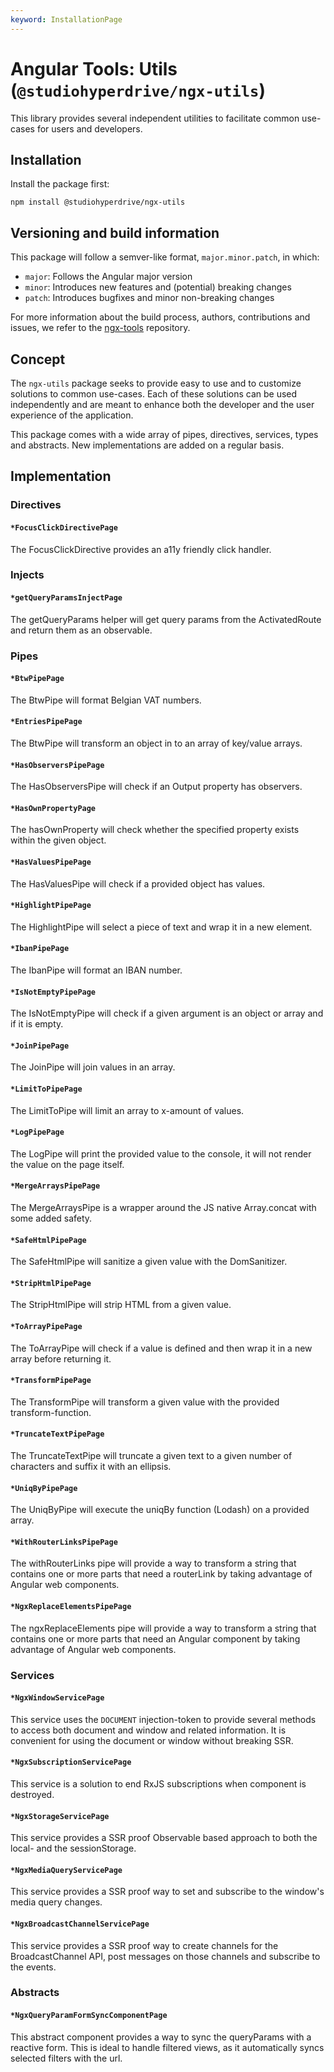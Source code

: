 ```yaml
---
keyword: InstallationPage
---
```


# Angular Tools: Utils (`@studiohyperdrive/ngx-utils`)

This library provides several independent utilities to facilitate common use-cases for users and developers.

## Installation

Install the package first:

```shell
npm install @studiohyperdrive/ngx-utils
```

## Versioning and build information

This package will follow a semver-like format, `major.minor.patch`, in which:

-   `major`: Follows the Angular major version
-   `minor`: Introduces new features and (potential) breaking changes
-   `patch`: Introduces bugfixes and minor non-breaking changes

For more information about the build process, authors, contributions and issues, we refer to the [ngx-tools](https://github.com/studiohyperdrive/ngx-tools) repository.

## Concept

The `ngx-utils` package seeks to provide easy to use and to customize solutions to common use-cases. Each of these solutions can be used independently and are meant to enhance both the developer and the user experience of the application.

This package comes with a wide array of pipes, directives, services, types and abstracts. New implementations are added on a regular basis.

## Implementation

### Directives

#### `*FocusClickDirectivePage`

The FocusClickDirective provides an a11y friendly click handler.

### Injects

#### `*getQueryParamsInjectPage`

The getQueryParams helper will get query params from the ActivatedRoute and return them as an observable.

### Pipes

#### `*BtwPipePage`

The BtwPipe will format Belgian VAT numbers.

#### `*EntriesPipePage`

The BtwPipe will transform an object in to an array of key/value arrays.

#### `*HasObserversPipePage`

The HasObserversPipe will check if an Output property has observers.

#### `*HasOwnPropertyPage`

The hasOwnProperty will check whether the specified property exists within the given object.

#### `*HasValuesPipePage`

The HasValuesPipe will check if a provided object has values.

#### `*HighlightPipePage`

The HighlightPipe will select a piece of text and wrap it in a new element.

#### `*IbanPipePage`

The IbanPipe will format an IBAN number.

#### `*IsNotEmptyPipePage`

The IsNotEmptyPipe will check if a given argument is an object or array and if it is empty.

#### `*JoinPipePage`

The JoinPipe will join values in an array.

#### `*LimitToPipePage`

The LimitToPipe will limit an array to x-amount of values.

#### `*LogPipePage`

The LogPipe will print the provided value to the console, it will not render the value on the page itself.

#### `*MergeArraysPipePage`

The MergeArraysPipe is a wrapper around the JS native Array.concat with some added safety.

#### `*SafeHtmlPipePage`

The SafeHtmlPipe will sanitize a given value with the DomSanitizer.

#### `*StripHtmlPipePage`

The StripHtmlPipe will strip HTML from a given value.

#### `*ToArrayPipePage`

The ToArrayPipe will check if a value is defined and then wrap it in a new array before returning it.

#### `*TransformPipePage`

The TransformPipe will transform a given value with the provided transform-function.

#### `*TruncateTextPipePage`

The TruncateTextPipe will truncate a given text to a given number of characters and suffix it with an ellipsis.

#### `*UniqByPipePage`

The UniqByPipe will execute the uniqBy function (Lodash) on a provided array.

#### `*WithRouterLinksPipePage`

The withRouterLinks pipe will provide a way to transform a string that contains one or more parts that need a routerLink by taking advantage of Angular web components.

#### `*NgxReplaceElementsPipePage`

The ngxReplaceElements pipe will provide a way to transform a string that contains one or more parts that need an Angular component by taking advantage of Angular web components.

### Services

#### `*NgxWindowServicePage`

This service uses the `DOCUMENT` injection-token to provide several methods to access both document and window and related information.
It is convenient for using the document or window without breaking SSR.

#### `*NgxSubscriptionServicePage`

This service is a solution to end RxJS subscriptions when component is destroyed.

#### `*NgxStorageServicePage`

This service provides a SSR proof Observable based approach to both the local- and the sessionStorage.

#### `*NgxMediaQueryServicePage`

This service provides a SSR proof way to set and subscribe to the window's media query changes.

#### `*NgxBroadcastChannelServicePage`

This service provides a SSR proof way to create channels for the BroadcastChannel API, post messages on those channels and subscribe to the events.

### Abstracts

#### `*NgxQueryParamFormSyncComponentPage`

This abstract component provides a way to sync the queryParams with a reactive form. This is ideal to handle filtered views, as it automatically syncs selected filters with the url.
